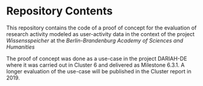 # Repository Contents

This repository contains the code of a proof of concept for the evaluation of research activity modeled as user-activity data in the context of the project _Wissensspeicher_ at the _Berlin-Brandenburg Academy of Sciences and Humanities_ 

The proof of concept was done as a use-case in the project DARIAH-DE where it was carried out in Cluster 6 and delivered as Milestone 6.3.1. A longer evaluation of the use-case will be published in the Cluster report in 2019.
